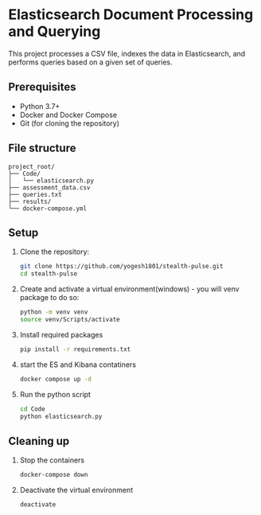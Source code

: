 # Elasticsearch Document Processing and Querying

This project processes a CSV file, indexes the data in Elasticsearch, and performs queries based on a given set of queries.

## Prerequisites

- Python 3.7+
- Docker and Docker Compose
- Git (for cloning the repository)

## File structure
```
project_root/
├── Code/
│   └── elasticsearch.py
├── assessment_data.csv
├── queries.txt              
├── results/                
└── docker-compose.yml 
```

## Setup

1. Clone the repository:
    ```sh
    git clone https://github.com/yogesh1801/stealth-pulse.git
    cd stealth-pulse
    ```
2. Create and activate a virtual environment(windows) - you will venv package to do so:
    ```sh
    python -m venv venv
    source venv/Scripts/activate
    ```
3. Install required packages
    ```sh
    pip install -r requirements.txt
    ```
4. start the ES and Kibana contatiners
    ```sh
    docker compose up -d
    ```
5. Run the python script
    ```sh
    cd Code
    python elasticsearch.py
    ```

## Cleaning up  

1. Stop the containers
    ```sh
    docker-compose down
    ```

2. Deactivate the virtual environment
    ```sh
    deactivate
    ```